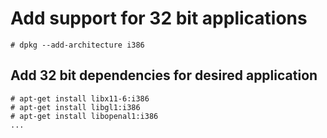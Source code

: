 # Add support for 32 bit applications
```shell
# dpkg --add-architecture i386
```

## Add 32 bit dependencies for desired application
```shell
# apt-get install libx11-6:i386
# apt-get install libgl1:i386
# apt-get install libopenal1:i386
...
```
